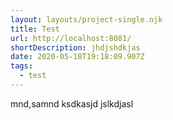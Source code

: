 ```yaml
---
layout: layouts/project-single.njk
title: Test
url: http://localhost:8081/
shortDescription: jhdjshdkjas
date: 2020-05-18T19:18:09.907Z
tags:
  - test
---
```

mnd,samnd ksdkasjd jslkdjasl
